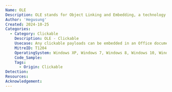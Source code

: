 ```yaml
---
Name: OLE
Description: OLE stands for Object Linking and Embedding, a technology developed by Microsoft that allows users to create and edit documents containing objects from various applications, enabling seamless integration and interactivity between different software programs.
Author: 'Hegusung'
Created: 2024-10-25
Categories:
  - Category: Clickable
    Description: OLE - Clickable
    Usecase: Any clickable payloads can be embedded in an Office document
    MitreID: T1204
    OperatingSystem: Windows XP, Windows 7, Windows 8, Windows 10, Windows 11
    Code_Sample:
    Tags:
      - Origin: Clickable
Detection:
Resources:
Acknowledgement:
---
```

